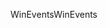 <span data-ttu-id="d24c0-101">WinEvents</span><span class="sxs-lookup"><span data-stu-id="d24c0-101">WinEvents</span></span>